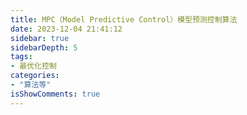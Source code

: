 ```yaml
---
title: MPC（Model Predictive Control）模型预测控制算法
date: 2023-12-04 21:41:12
sidebar: true
sidebarDepth: 5
tags:
- 最优化控制
categories:
- "算法等"
isShowComments: true
---
```


